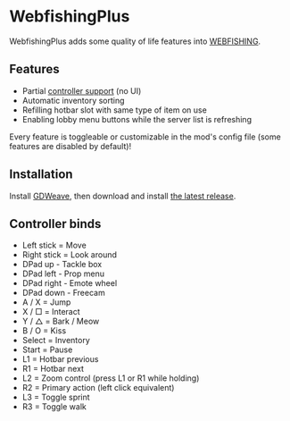 # WebfishingPlus

WebfishingPlus adds some quality of life features into [WEBFISHING](https://store.steampowered.com/app/3146520/WEBFISHING/).

## Features

- Partial [controller support](#controller-binds) (no UI)
- Automatic inventory sorting
- Refilling hotbar slot with same type of item on use
- Enabling lobby menu buttons while the server list is refreshing

Every feature is toggleable or customizable in the mod's config file (some features are disabled by default)!

## Installation

Install [GDWeave](https://github.com/NotNite/GDWeave), then download and install [the latest release](https://github.com/NotNite/WebfishingPlus/releases).

## Controller binds

- Left stick = Move
- Right stick = Look around
- DPad up - Tackle box
- DPad left - Prop menu
- DPad right - Emote wheel
- DPad down - Freecam
- A / X = Jump
- X / □ = Interact
- Y / △ = Bark / Meow
- B / O = Kiss
- Select = Inventory
- Start = Pause
- L1 = Hotbar previous
- R1 = Hotbar next
- L2 = Zoom control (press L1 or R1 while holding)
- R2 = Primary action (left click equivalent)
- L3 = Toggle sprint
- R3 = Toggle walk

